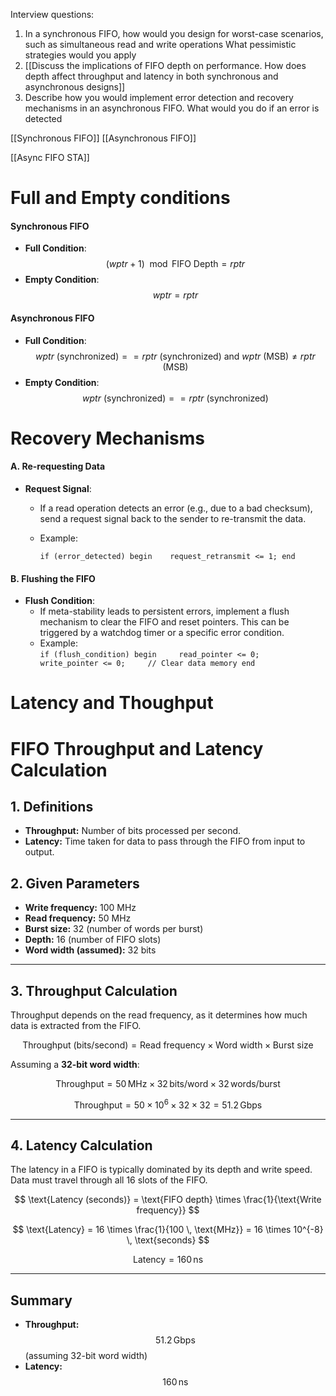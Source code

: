 
Interview questions:

1. In a synchronous FIFO, how would you design for worst-case scenarios, such as simultaneous read and write operations What pessimistic strategies would you apply
3. [[Discuss the implications of FIFO depth on performance. How does depth affect throughput and latency in both synchronous and asynchronous designs]]
4. Describe how you would implement error detection and recovery mechanisms in an asynchronous FIFO. What would you do if an error is detected

[[Synchronous FIFO]]
[[Asynchronous FIFO]]

[[Async FIFO STA]]



# Full and Empty conditions
#### Synchronous FIFO
- **Full Condition**: 
  $$ (wptr + 1) \mod \text{FIFO Depth} = rptr $$
- **Empty Condition**: 
  $$ wptr = rptr $$

#### Asynchronous FIFO
- **Full Condition**: 
  $$ wptr \text{ (synchronized)} == rptr \text{ (synchronized)} \text{ and } wptr \text{ (MSB)} \neq rptr \text{ (MSB)} $$
- **Empty Condition**: 
  $$ wptr \text{ (synchronized)} == rptr \text{ (synchronized)} $$

# Recovery Mechanisms

#### A. **Re-requesting Data**

- **Request Signal**:
    - If a read operation detects an error (e.g., due to a bad checksum), send a request signal back to the sender to re-transmit the data.
    - Example:
        
        `if (error_detected) begin    request_retransmit <= 1; end`
        

#### B. **Flushing the FIFO**

- **Flush Condition**:
    - If meta-stability leads to persistent errors, implement a flush mechanism to clear the FIFO and reset pointers. This can be triggered by a watchdog timer or a specific error condition.
    - Example:    
        `if (flush_condition) begin     read_pointer <= 0;     write_pointer <= 0;     // Clear data memory end`

# Latency and Thoughput
# FIFO Throughput and Latency Calculation

## **1. Definitions**
- **Throughput:** Number of bits processed per second.
- **Latency:** Time taken for data to pass through the FIFO from input to output.
## **2. Given Parameters**
- **Write frequency:** 100 MHz  
- **Read frequency:** 50 MHz  
- **Burst size:** 32 (number of words per burst)  
- **Depth:** 16 (number of FIFO slots)  
- **Word width (assumed):** 32 bits  

---

## **3. Throughput Calculation**
Throughput depends on the read frequency, as it determines how much data is extracted from the FIFO.

$$
\text{Throughput (bits/second)} = \text{Read frequency} \times \text{Word width} \times \text{Burst size}
$$

Assuming a **32-bit word width**:

$$
\text{Throughput} = 50 \, \text{MHz} \times 32 \, \text{bits/word} \times 32 \, \text{words/burst}
$$

$$
\text{Throughput} = 50 \times 10^6 \times 32 \times 32 = 51.2 \, \text{Gbps}
$$

---

## **4. Latency Calculation**
The latency in a FIFO is typically dominated by its depth and write speed. Data must travel through all 16 slots of the FIFO.

$$
\text{Latency (seconds)} = \text{FIFO depth} \times \frac{1}{\text{Write frequency}}
$$

$$
\text{Latency} = 16 \times \frac{1}{100 \, \text{MHz}} = 16 \times 10^{-8} \, \text{seconds}
$$

$$
\text{Latency} = 160 \, \text{ns}
$$

---

## **Summary**
- **Throughput:** $$51.2 \, \text{Gbps}$$ (assuming 32-bit word width)  
- **Latency:** $$160 \, \text{ns}$$

